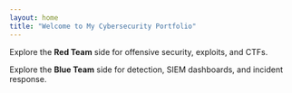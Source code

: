```yaml
---
layout: home
title: "Welcome to My Cybersecurity Portfolio"
---
```


Explore the **Red Team** side for offensive security, exploits, and CTFs.

Explore the **Blue Team** side for detection, SIEM dashboards, and incident response.
